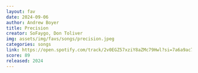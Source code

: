 ```yaml
---
layout: fav
date: 2024-09-06
author: Andrew Boyer
title: Precision
creator: SoFaygo, Don Toliver
img: assets/img/favs/songs/precision.jpeg
categories: songs
link: https://open.spotify.com/track/2v0EGZ57xziY8aZMc79Hwl?si=7a6a9ac79f3d4b63
score: 89
released: 2024
---
```

